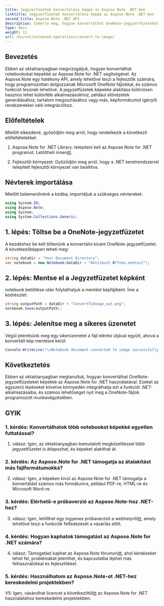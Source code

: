```yaml
---
title: Jegyzetfüzetek konvertálása képpé az Aspose Note .NET-ben
linktitle: Jegyzetfüzetek konvertálása képpé az Aspose Note .NET-ben
second_title: Aspose.Note .NET API
description: Ismerje meg, hogyan konvertálhat OneNote-jegyzetfüzeteket képekké az Aspose.Note for .NET segítségével. Kövesse ezt a lépésről lépésre szóló útmutatót a zökkenőmentes integráció érdekében.
type: docs
weight: 11
url: /hu/net/notebook-operations/convert-to-image/
---
```

## Bevezetés

Ebben az oktatóanyagban megvizsgáljuk, hogyan konvertálhat notebookokat képekké az Aspose.Note for .NET segítségével. Az Aspose.Note egy hatékony API, amely lehetővé teszi a fejlesztők számára, hogy programozottan dolgozzanak Microsoft OneNote fájlokkal, és számos funkciót tesznek lehetővé. A jegyzetfüzetek képekké alakítása különösen hasznos lehet különféle alkalmazásokhoz, például előnézetek generálásához, tartalom megosztásához vagy más, képformátumot igénylő rendszerekkel való integrációhoz.

## Előfeltételek

Mielőtt elkezdené, győződjön meg arról, hogy rendelkezik a következő előfeltételekkel:

1.  Aspose.Note for .NET Library: telepíteni kell az Aspose.Note for .NET programot. Letöltheti innen[itt](https://releases.aspose.com/note/net/).

2. Fejlesztői környezet: Győződjön meg arról, hogy a .NET keretrendszerrel telepített fejlesztői környezet van beállítva.

## Névterek importálása

Mielőtt belemerülnénk a kódba, importáljuk a szükséges névtereket:

```csharp
using System.IO;
using Aspose.Note;
using System;
using System.Collections.Generic;
```

## 1. lépés: Töltse be a OneNote-jegyzetfüzetet

A kezdéshez be kell töltenünk a konvertálni kívánt OneNote-jegyzetfüzetet. A következőképpen teheti meg:

```csharp
string dataDir = "Your Document Directory";
var notebook = new Notebook(dataDir + "Notizbuch �ffnen.onetoc2");
```

## 2. lépés: Mentse el a Jegyzetfüzetet képként

notebook betöltése után folytathatjuk a mentést képfájlként. Íme a kódrészlet:

```csharp
string outputPath = dataDir + "ConvertToImage_out.png";
notebook.Save(outputPath);
```

## 3. lépés: Jelenítse meg a sikeres üzenetet

Végül jelenítsünk meg egy sikerüzenetet a fájl elérési útjával együtt, ahová a konvertált kép mentésre kerül:

```csharp
Console.WriteLine("\nNotebook document converted to image successfully.\nFile saved at " + outputPath);
```

## Következtetés

Ebben az oktatóanyagban megtanultuk, hogyan konvertálhat OneNote-jegyzetfüzeteket képekké az Aspose.Note for .NET használatával. Ezeket az egyszerű lépéseket követve könnyedén integrálhatja ezt a funkciót .NET-alkalmazásaiba, és számos lehetőséget nyit meg a OneNote-fájlok programozott munkavégzésében.

## GYIK

### 1. kérdés: Konvertálhatok több notebookot képekké egyetlen futtatással?

1. válasz: Igen, az oktatóanyagban bemutatott megközelítéssel több jegyzetfüzetet is átlapozhat, és képeket alakíthat át.

### 2. kérdés: Az Aspose.Note for .NET támogatja az átalakítást más fájlformátumokká?

2. válasz: Igen, a képeken kívül az Aspose.Note for .NET támogatja a konvertálást számos más formátumra, például PDF-re, HTML-re és Microsoft Word-re.

### 3. kérdés: Elérhető-e próbaverzió az Aspose.Note-hoz .NET-hez?

3. válasz: Igen, letölthet egy ingyenes próbaverziót a webhelyről[itt](https://releases.aspose.com/), amely lehetővé teszi a funkciók felfedezését a vásárlás előtt.

### 4. kérdés: Hogyan kaphatok támogatást az Aspose.Note for .NET számára?

 4. válasz: Támogatást kaphat az Aspose.Note fórumon[itt](https://forum.aspose.com/c/note/28), ahol kérdéseket tehet fel, problémákat jelenthet, és kapcsolatba léphet más felhasználókkal és fejlesztőkkel.

### 5. kérdés: Használhatom az Aspose.Note-ot .NET-hez kereskedelmi projektekben?

 V5: Igen, vásárolhat licencet a következőtől[itt](https://purchase.aspose.com/buy) az Aspose.Note for .NET használatához kereskedelmi projektekben.